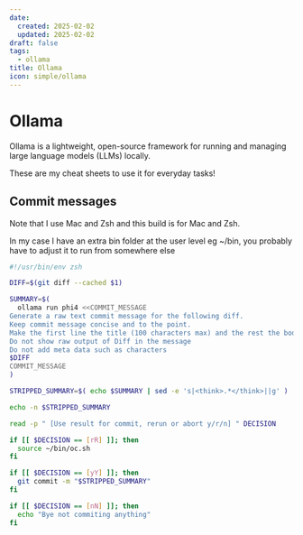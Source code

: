 ```yaml
---
date:
  created: 2025-02-02
  updated: 2025-02-02
draft: false
tags:
  - ollama
title: Ollama
icon: simple/ollama
---
```

# Ollama
Ollama is a lightweight, open-source framework for running and managing large language models (LLMs) locally.

These are my cheat sheets to use it for everyday tasks!

## Commit messages
Note that I use Mac and Zsh and this build is for Mac and Zsh.

In my case I have an extra bin folder at the user level eg ~/bin, you probably have to adjust it to run from somewhere else
```bash
#!/usr/bin/env zsh

DIFF=$(git diff --cached $1)

SUMMARY=$(
  ollama run phi4 <<COMMIT_MESSAGE
Generate a raw text commit message for the following diff.
Keep commit message concise and to the point.
Make the first line the title (100 characters max) and the rest the body:
Do not show raw output of Diff in the message
Do not add meta data such as characters
$DIFF
COMMIT_MESSAGE
)

STRIPPED_SUMMARY=$( echo $SUMMARY | sed -e 's|<think>.*</think>||g' )

echo -n $STRIPPED_SUMMARY

read -p " [Use result for commit, rerun or abort y/r/n] " DECISION

if [[ $DECISION == [rR] ]]; then
  source ~/bin/oc.sh
fi

if [[ $DECISION == [yY] ]]; then
  git commit -m "$STRIPPED_SUMMARY"
fi

if [[ $DECISION == [nN] ]]; then
  echo "Bye not commiting anything"
fi
```